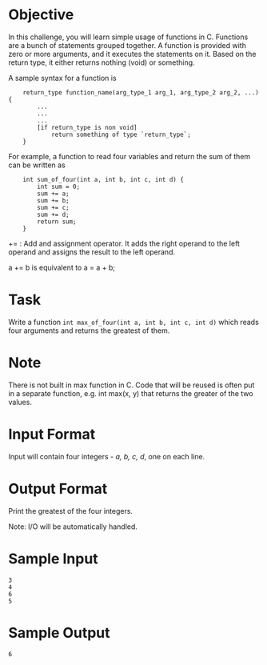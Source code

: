 # Objective

In this challenge, you will learn simple usage of functions in C. Functions are a bunch of statements grouped together. A function is provided with zero or more arguments, and it executes the statements on it. Based on the return type, it either returns nothing (void) or something.

A sample syntax for a function is
```
	return_type function_name(arg_type_1 arg_1, arg_type_2 arg_2, ...) {
    	...
        ...
        ...
        [if return_type is non void]
        	return something of type `return_type`;
    }
```
For example, a function to read four variables and return the sum of them can be written as
```
	int sum_of_four(int a, int b, int c, int d) {
    	int sum = 0;
        sum += a;
        sum += b;
        sum += c;
        sum += d;
        return sum;
    }
```
+= : Add and assignment operator. It adds the right operand to the left operand and assigns the result to the left operand.

a += b is equivalent to a = a + b;

# Task

Write a function `int max_of_four(int a, int b, int c, int d)` which reads four arguments and returns the greatest of them.

# Note

There is not built in max function in C. Code that will be reused is often put in a separate function, e.g. int max(x, y) that returns the greater of the two values.

# Input Format

Input will contain four integers - *a, b, c, d*, one on each line.

# Output Format

Print the greatest of the four integers.

Note: I/O will be automatically handled.

# Sample Input
```
3
4
6
5
```
# Sample Output
```
6
```